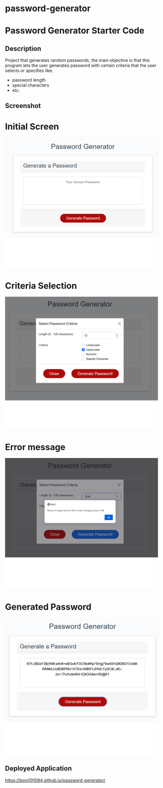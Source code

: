# password-generator

# Password Generator Starter Code

## Description
Project that generates random passwords, the main objective is that this program lets the user generates password
with certain criteria that the user selects or specifies like:
- password length
- special characters
- etc.



## Screenshot

# Initial Screen
![](./assets/img/pass1.png) 

# Criteria Selection

![](./assets/img/pass2.png) 

# Error message
![](./assets/img/pass3.png) 

# Generated Password
![](./assets/img/pass4.png) 

## Deployed Application
https://boro101094.github.io/password-generator/